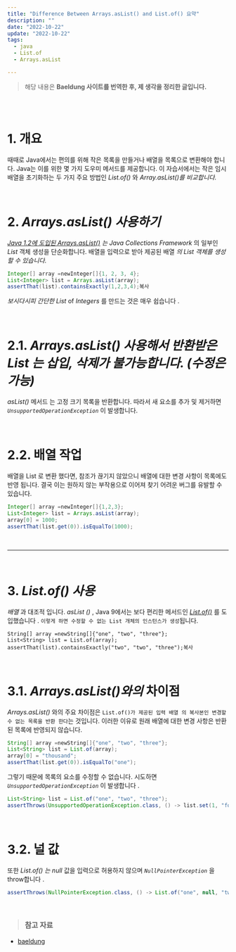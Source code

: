 ```yaml
---
title: "Difference Between Arrays.asList() and List.of() 요약"
description: ""
date: "2022-10-22"
update: "2022-10-22"
tags:
  - java
  - List.of
  - Arrays.asList

---
```


> 해당 내용은  **Baeldung 사이트를 번역한 후, 제 생각을 정리한 글입니다.**
<br/>
<br/>

# **1. 개요**

때때로 Java에서는 편의를 위해 작은 목록을 만들거나 배열을 목록으로 변환해야 합니다. Java는 이를 위한 몇 가지 도우미 메서드를 제공합니다. 이 자습서에서는 작은 임시 배열을 초기화하는 두 가지 주요 방법인 *List.of()* 와  *Array.asList()를 비교합니다.*

<br/>


# **2. *Arrays.asList() 사용하기***

*[Java 1.2에 도입된 Arrays.asList()](https://www.baeldung.com/java-arraylist) 는 Java Collections Framework* 의 일부인 *List* 객체 생성을 단순화합니다. 배열을 입력으로 받아 제공된 배열 *의 List 객체를 생성할 수 있습니다.*

```java
Integer[] array =newInteger[]{1, 2, 3, 4};
List<Integer> list = Arrays.asList(array);
assertThat(list).containsExactly(1,2,3,4);복사
```

*보시다시피 간단한 List* of *Integers* 를 만드는 것은 매우 쉽습니다 .

<br/>


# **2.1. *Arrays.asList() 사용해서 반환받은 List 는 삽입, 삭제가 불가능합니다.  (수정은 가능)***

*asList()* 메서드 는 고정 크기 목록을 반환합니다. 따라서 새 요소를 추가 및 제거하면 *`UnsupportedOperationException`* 이 발생합니다.

<br/>

# **2.2. 배열 작업**

배열을 List 로 변환 했다면, 참조가 끊기지 않았으니 배열에 대한 변경 사항이 목록에도 반영 됩니다. 
결국 이는 원하지 않는 부작용으로 이어져 찾기 어려운 버그를 유발할 수 있습니다. 

```java
Integer[] array =newInteger[]{1,2,3};
List<Integer> list = Arrays.asList(array);
array[0] = 1000;
assertThat(list.get(0)).isEqualTo(1000);
```

<br/>

---

<br/>

# **3. *List.of() 사용***

*배열* 과 대조적 입니다. *asList ()* , Java 9에서는 보다 편리한 메서드인 *[List.of()](https://www.baeldung.com/java-init-list-one-line#factory-methods-java-9)* 를 도입했습니다 . `이렇게 하면 수정할 수 없는 List 개체의 인스턴스가 생성`됩니다.

```
String[] array =newString[]{"one", "two", "three"};
List<String> list = List.of(array);
assertThat(list).containsExactly("two", "two", "three");복사
```

<br/>

# **3.1. *Arrays.asList()와의* 차이점**

*Arrays.asList()* 와의 주요 차이점은 `List.of()가 제공된 입력 배열 의 복사본인 변경할 수 없는 목록을 반환 한다`는 것입니다. 이러한 이유로 원래 배열에 대한 변경 사항은 반환된 목록에 반영되지 않습니다.

```java
String[] array =newString[]{"one", "two", "three"};
List<String> list = List.of(array);
array[0] = "thousand";
assertThat(list.get(0)).isEqualTo("one");
```

그렇기 때문에 목록의 요소를 수정할 수 없습니다. 시도하면 *`UnsupportedOperationException`* 이 발생합니다 .

```java
List<String> list = List.of("one", "two", "three");
assertThrows(UnsupportedOperationException.class, () -> list.set(1, "four"));
```

<br/>


# **3.2. 널 값**

또한 *List.of() 는 null* 값을 입력으로 허용하지 않으며 *`NullPointerException`* 을 throw합니다 .

```java
assertThrows(NullPointerException.class, () -> List.of("one", null, "two"));복사
```

<br/>

> ### 참고 자료
- [baeldung](https://www.baeldung.com/java-arrays-aslist-vs-list-of)